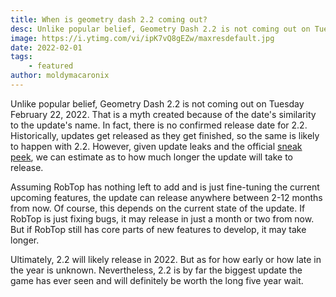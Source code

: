 ```yaml
---
title: When is geometry dash 2.2 coming out?
desc: Unlike popular belief, Geometry Dash 2.2 is not coming out on Tuesday February 22, 2022.
image: https://i.ytimg.com/vi/ipK7vQ8gEZw/maxresdefault.jpg
date: 2022-02-01
tags:
    - featured
author: moldymacaronix
---
```


Unlike popular belief, Geometry Dash 2.2 is not coming out on Tuesday February 22, 2022. That is a myth created because of the date's similarity to the update's name. In fact, there is no confirmed release date for 2.2. Historically, updates get released as they get finished, so the same is likely to happen with 2.2. However, given update leaks and the official [sneak peek](), we can estimate as to how much longer the update will take to release.

Assuming RobTop has nothing left to add and is just fine-tuning the current upcoming features, the update can release anywhere between 2-12 months from now. Of course, this depends on the current state of the update. If RobTop is just fixing bugs, it may release in just a month or two from now. But if RobTop still has core parts of new features to develop, it may take longer.

Ultimately, 2.2 will likely release in 2022. But as for how early or how late in the year is unknown. Nevertheless, 2.2 is by far the biggest update the game has ever seen and will definitely be worth the long five year wait.
